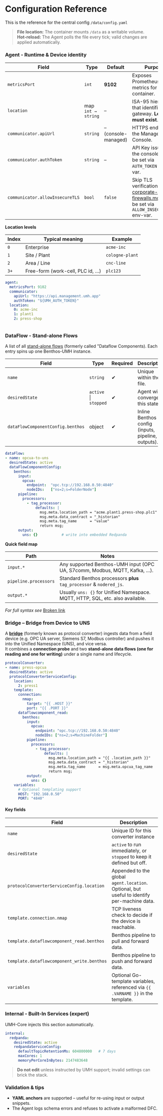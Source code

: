 # Configuration Reference

This is the reference for the central config `/data/config.yaml`

> **File location:** The container mounts `/data` as a writable volume.\
> **Hot-reload:** The Agent polls the file every tick; valid changes are applied automatically.

### Agent - Runtime & Device identity

| Field                           | Type               | Default             | Purpose                                                                                        |
| ------------------------------- | ------------------ | ------------------- | ---------------------------------------------------------------------------------------------- |
| `metricsPort`                   | `int`              | **9102**            | Exposes Prometheus metrics for the container.                                                  |
| `location`                      | map `int → string` | –                   | ISA-95 hierarchy that identifies this gateway. **Level 0 must exist**.                         |
| `communicator.apiUrl`           | `string`           | – (console-managed) | HTTPS endpoint of the Management Console.                                                      |
| `communicator.authToken`        | `string`           | –                   | API Key issued by the console. Can be set via `AUTH_TOKEN` env-var.                            |
| `communicator.allowInsecureTLS` | `bool`             | `false`             | Skip TLS verification [corporate-firewalls.md](../production/corporate-firewalls.md "mention"). Can be set via `ALLOW_INSECURE_TLS` env-var. |

**Location levels**

| Index | Typical meaning                  | Example         |
| ----- | -------------------------------- | --------------- |
| `0`   | Enterprise                       | `acme-inc`      |
| `1`   | Site / Plant                     | `cologne-plant` |
| `2`   | Area / Line                      | `cnc-line`      |
| `3+`  | Free-form (work-cell, PLC id, …) | `plc123`        |

```yaml
agent:
  metricsPort: 9102
  communicator:
    apiUrl: "https://api.management.umh.app"
    authToken: "${UMH_AUTH_TOKEN}"
  location:
    0: acme-inc
    1: plant1
    2: press-shop
    
```

### DataFlow - Stand-alone Flows

A list of all [stand-alone flows](../usage/data-flows/stand-alone-flow.md) (formerly called "Dataflow Components). Each entry spins up one Benthos-UMH instance.

| Field                             | Type                  | Required | Description                                        |
| --------------------------------- | --------------------- | -------- | -------------------------------------------------- |
| `name`                            | `string`              | ✔        | Unique within the file.                            |
| `desiredState`                    | `active` \| `stopped` | ✔        | Agent will converge to this state.                 |
| `dataFlowComponentConfig.benthos` | object                | ✔        | Inline Benthos config (inputs, pipeline, outputs). |

```yaml
dataFlow:
- name: opcua-to-uns
  desiredState: active
  dataFlowComponentConfig:
    benthos:
      input:
        opcua:
          endpoint:  "opc.tcp://192.168.0.50:4840"
          nodeIDs:   ["ns=2;s=FolderNode"]
      pipeline:
        processors:
          - tag_processor:
              defaults: |
                msg.meta.location_path = "acme.plant1.press-shop.plc1"
                msg.meta.data_contract = "_historian"
                msg.meta.tag_name      = "value"
                return msg;
      output:
        uns: {}           # write into embedded Redpanda
```

**Quick field map**

| Path                  | Notes                                                                          |
| --------------------- | ------------------------------------------------------------------------------ |
| `input.*`             | Any supported Benthos-UMH input (OPC UA, S7comm, Modbus, MQTT, Kafka, …).      |
| `pipeline.processors` | Standard Benthos processors **plus** `tag_processor` & `nodered_js`.           |
| `output.*`            | Usually `uns: {}` for Unified Namespace. MQTT, HTTP, SQL, etc. also available. |

_For full  syntax see_ [Broken link](broken-reference "mention")

### Bridge – Bridge from Device to UNS

A [**bridge**](../usage/data-flows/bridges.md) (formerly known as protocol converter) ingests data from a field device (e.g. OPC UA server, Siemens S7, Modbus controller) and pushes it into the Unified Namespace (UNS), and vice versa.\
It combines a **connection probe** and two **stand-alone data flows (one for reading and one for writing)** under a single name and lifecycle.

```yaml
protocolConverter:
- name: press-opcua
  desiredState: active
  protocolConverterServiceConfig:
    location:
      2: press1 
    template:
      connection:
        nmap:
          target: "{{ .HOST }}"
          port: "{{ .PORT }}"
      dataflowcomponent_read:
        benthos:
          input:
            opcua:
              endpoint: "opc.tcp://192.168.0.50:4840"
              nodeIDs: ["ns=2;s=MachineFolder"]
          pipeline:
            processors:
              - tag_processor:
                  defaults: |
                    msg.meta.location_path = "{{ .location_path }}"
                    msg.meta.data_contract = "_historian"
                    msg.meta.tag_name      = msg.meta.opcua_tag_name
                    return msg;
          output:
            uns: {}
    variables:
      # Optional templating support
      HOST: "192.168.0.50"
      PORT: "4840"
```

#### Key fields

| Field                                      | Description                                                                                 |
| ------------------------------------------ | ------------------------------------------------------------------------------------------- |
| `name`                                     | Unique ID for this converter instance                                                       |
| `desiredState`                             | `active` to run immediately, or `stopped` to keep it defined but off.                       |
| `protocolConverterServiceConfig.location`  | Appended to the global `agent.location`. Optional, but useful to identify per-machine data. |
| `template.connection.nmap`                 | TCP liveness check to decide if the device is reachable.                                    |
| `template.dataflowcomponent_read.benthos`  | Benthos pipeline to pull and forward data.                                                  |
| `template.dataflowcomponent_write.benthos` | Benthos pipeline to push and forward data.                                                  |
| `variables`                                | Optional Go-template variables, referenced via `{{ .VARNAME }}` in the template.            |

### Internal - Built-In Services (expert)

UMH-Core injects this section automatically.

```yaml
internal:
  redpanda:
    desiredState: active
    redpandaServiceConfig:
      defaultTopicRetentionMs: 604800000   # 7 days
      maxCores: 1
      memoryPerCoreInBytes: 2147483648
```

> **Do not edit** unless instructed by UMH support; invalid settings can brick the stack.

### Validation & tips

* **YAML anchors** are supported – useful for re-using input or output snippets.
* The Agent logs schema errors and refuses to activate a malformed DFC.
